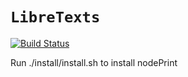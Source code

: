 `LibreTexts`
============
[![Build Status](https://travis-ci.org/LibreTexts/Libretext.svg?branch=master)](https://travis-ci.org/LibreTexts/Libretext)

Run ./install/install.sh to install nodePrint
